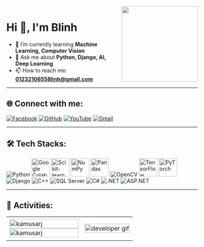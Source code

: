 <!-- <img align="right" src="https://avatars.githubusercontent.com/u/143889310?v=4" width="200"> -->
<img align="right" width="200" src="https://github.com/kamusarj.png" />

# Hi 👋, I'm Blinh  
 
- 🌱 I’m currently learning **Machine Learning, Computer Vision**  
- 💬 Ask me about **Python, Django, AI, Deep Learning**  
- 📫 How to reach me: **01232106558linh@gmail.com**  

---

## 🌐 Connect with me:
[![Facebook](https://img.shields.io/badge/Facebook-%231877F2.svg?logo=Facebook&logoColor=white)](https://www.facebook.com/blinh242004)
[![GitHub](https://img.shields.io/badge/GitHub-%23121011.svg?logo=github&logoColor=white)](https://github.com/kamusarj)
[![YouTube](https://img.shields.io/badge/YouTube-%23FF0000.svg?logo=YouTube&logoColor=white)](https://www.youtube.com/@hoangbuilinh)
[![Gmail](https://img.shields.io/badge/Gmail-D14836?logo=gmail&logoColor=white)](https://mail.google.com/mail/?view=cm&to=01232106558linh@gmail.com)

---

## 🛠 Tech Stacks:
<p align="left">
<img src="https://img.icons8.com/color/48/000000/python.png" title="Python"/>
<img src="https://colab.research.google.com/img/colab_favicon_256px.png" width="48" title="Google Colab"/>
<img src="https://upload.wikimedia.org/wikipedia/commons/0/05/Scikit_learn_logo_small.svg" width="48" title="Scikit-learn"/>
<img src="https://upload.wikimedia.org/wikipedia/commons/1/1a/NumPy_logo.svg" width="48" title="NumPy"/>
<img src="https://upload.wikimedia.org/wikipedia/commons/2/22/Pandas_mark.svg" width="48" title="Pandas"/>
<img src="https://img.icons8.com/color/48/000000/opencv.png" title="OpenCV"/>
<img src="https://upload.wikimedia.org/wikipedia/commons/2/2d/Tensorflow_logo.svg" width="48" title="TensorFlow"/>
<img src="https://upload.wikimedia.org/wikipedia/commons/9/96/Pytorch_logo.png" width="48" title="PyTorch"/>
<img src="https://img.icons8.com/color/48/000000/django.png" title="Django"/>
<img src="https://img.icons8.com/color/48/000000/c-plus-plus-logo.png" title="C++"/>
<img src="https://img.icons8.com/color/48/000000/microsoft-sql-server.png" title="SQL Server"/>
<img src="https://img.icons8.com/color/48/000000/c-sharp-logo.png" title="C#"/>
<img src="https://img.icons8.com/color/48/000000/net-framework.png" title=".NET"/>
<img src="https://img.icons8.com/color/48/000000/asp.png" title="ASP.NET"/>
</p>

---

## 📌 Activities:
<table style="width:100%;">
  <tr>
    <td>
      <img src="https://github-readme-stats.vercel.app/api/top-langs/?username=kamusarj&bg_color=FFFFFF00&text_color=179fa3&layout=compact&hide=CSS&langs_count=10&custom_title=Most%20Used%20Languages" alt="kamusarj" width="100%"/>
      <img src="https://github-readme-stats.vercel.app/api?username=kamusarj&bg_color=FFFFFF00&text_color=179fa3&show_icons=true&count_private=true&include_all_commits=true&custom_title=GitHub%20Activity" alt="kamusarj" width="100%"/>
    </td>
    <td>
      <p align="center"> 
        <img src="https://cdn.dribbble.com/users/1059583/screenshots/4171367/coding-freak.gif" alt="developer gif" width="100%"/>
      </p>
    </td>
  </tr>
</table>




